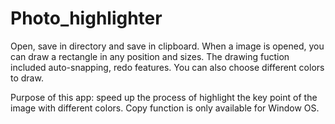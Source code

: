 # Photo_highlighter
Open, save in directory and save in clipboard. When a image is opened, you can draw a rectangle in any position and sizes. The drawing fuction included auto-snapping, redo features. You can also choose different colors to draw.

Purpose of this app: speed up the process of highlight the key point of the image with different colors.
Copy function is only available for Window OS.
